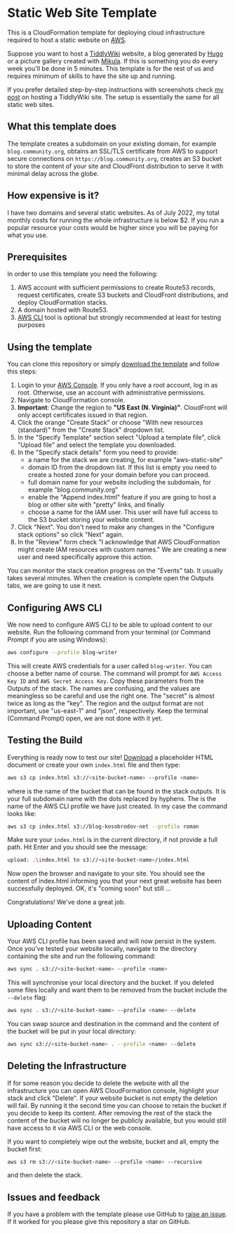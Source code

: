 # Static Web Site Template

This is a CloudFormation template for deploying cloud infrastructure required to host a static website on [AWS](https://aws.amazon.com).

Suppose you want to host a [TiddlyWiki](https://tiddlywiki.com/) website, a blog generated by [Hugo](https://gohugo.io/) or a picture gallery created with [Mikula](https://github.com/RomanKosobrodov/mikula). If this is something you do every week you'll be done in 5 minutes. This template is for the rest of us and requires minimum of skills to have the site up and running.

If you prefer detailed step-by-step instructions with screenshots check [my post](https://blog.kosobrodov.net) on hosting a TiddlyWiki site. The setup is essentially the same for all static web sites.

## What this template does

The template creates a subdomain on your existing domain, for example `blog.community.org`, obtains an SSL/TLS certificate from AWS to support secure connections on `https://blog.community.org`, creates an S3 bucket to store the content of your site and CloudFront distribution to serve it with minimal delay across the globe.

## How expensive is it?

I have two domains and several static websites. As of July 2022, my total monthly costs for running the whole infrastructure is below $2. If you run a popular resource your costs would be higher since you will be paying for what you use.

## Prerequisites

In order to use this template you need the following:

1. AWS account with sufficient permissions to create Route53 records, request certificates, create S3 buckets and CloudFront distributions, and deploy CloudFormation stacks.
2. A domain hosted with Route53.
3. [AWS CLI](https://docs.aws.amazon.com/cli/latest/userguide/getting-started-install.html) tool is optional but strongly recommended at least for testing purposes

## Using the template

You can clone this repository or simply [download the template](/blob/main/template.yaml) and follow this steps:

1. Login to your [AWS Console](https://console.aws.amazon.com). If you only have a root account, log in as root. Otherwise, use an account with administrative permissions.
2. Navigate to CloudFormation console.
3. **Important**: Change the region to **"US East (N. Virginia)"**. CloudFront will only accept certificates issued in that region.
4. Click the orange "Create Stack" or choose "With new resources (standard)" from the "Create Stack" dropdown list.
5. In the "Specify Template" section select "Upload a template file", click "Upload file" and select the template you downloaded.
6. In the "Specify stack details" form you need to provide:
   - a name for the stack we are creating, for example "aws-static-site"
   - domain ID from the dropdown list. If this list is empty you need to create a hosted zone for your domain before you can proceed.
   - full domain name for your website including the subdomain, for example "blog.community.org"
   - enable the "Append index.html" feature if you are going to host a blog or other site with "pretty" links, and finally
   - choose a name for the IAM user. This user will have full access to the S3 bucket storing your website content.
7. Click "Next". You don't need to make any changes in the "Configure stack options" so click "Next" again.
8. In the "Review" form check "I acknowledge that AWS CloudFormation might create IAM resources with custom names." We are creating a new user and need specifically approve this action.

You can monitor the stack creation progress on the "Events" tab. It usually takes several minutes. When the creation is complete open the Outputs tabs, we are going to use it next.

## Configuring AWS CLI

We now need to configure AWS CLI to be able to upload content to our website. Run the following command from your terminal (or Command Prompt if you are using Windows):

```bash
aws configure --profile blog-writer
```

This will create AWS credentials for a user called `blog-writer`. You can choose a better name of course. The command will prompt for `AWS Access Key ID` and `AWS Secret Access Key`. Copy these parameters from the Outputs of the stack. The names are confusing, and the values are meaningless so be careful and use the right one. The "secret" is almost twice as long as the "key". The region and the output format are not important, use "us-east-1" and "json", respectively. Keep the terminal (Command Prompt) open, we are not done with it yet.

## Testing the Build

Everything is ready now to test our site! [Download](/blob/main/index.html) a placeholder HTML document or create your own `index.html` file and then type:

```bash
aws s3 cp index.html s3://<site-bucket-name> --profile <name>
```

where <site-bucket-name> is the name of the bucket that can be found in the stack outputs. It is your full subdomain name with the dots replaced by hyphens. The <name> is the name of the AWS CLI profile we have just created. In my case the command looks like:

```bash
aws s3 cp index.html s3://blog-kosobrodov-net --profile roman
```

Make sure your `index.html` is in the current directory, if not provide a full path. Hit Enter and you should see the message:

```bash
upload: .\index.html to s3://<site-bucket-name>/index.html
```

Now open the browser and navigate to your site. You should see the content of index.html informing you that your next great website has been successfully deployed. OK, it's "coming soon" but still ...

Congratulations! We've done a great job.

## Uploading Content

Your AWS CLI profile has been saved and will now persist in the system. Once you've tested your website locally, navigate to the directory containing the site and run the following command:

```bash
aws sync . s3://<site-bucket-name> --profile <name>
```

This will synchronise your local directory and the bucket. If you deleted some files locally and want them to be removed from the bucket include the `--delete` flag:

```bash
aws sync . s3://<site-bucket-name> --profile <name> --delete
```

You can swap source and destination in the command and the content of the bucket will be put in your local directory:

```bash
aws sync s3://<site-bucket-name> . --profile <name> --delete
```

## Deleting the Infrastructure

If for some reason you decide to delete the website with all the infrastructure you can open AWS CloudFormation console, highlight your stack and click "Delete". If your website bucket is not empty the deletion will fail. By running it the second time you can choose to retain the bucket if you decide to keep its content. After removing the rest of the stack the content of the bucket will no longer be publicly available, but you would still have access to it via AWS CLI or the web console.

If you want to completely wipe out the website, bucket and all, empty the bucket first:

```bash
aws s3 rm s3://<site-bucket-name> --profile <name> --recursive
```

and then delete the stack.

## Issues and feedback

If you have a problem with the template please use GitHub to [raise an issue](https://github.com/RomanKosobrodov/aws-static-website-template/issues). If it worked for you please give this repository a star on GitHub.
